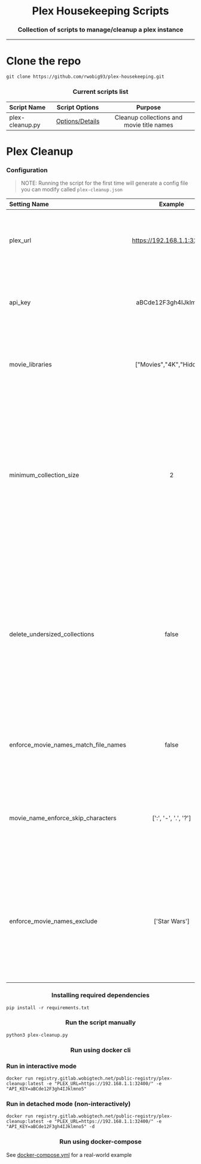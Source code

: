<h1 align="center"> Plex Housekeeping Scripts </h1>
<h3 align="center"> Collection of scripts to manage/cleanup a plex instance </h3>

<hr/>

# Clone the repo

```shell
git clone https://github.com/rwobig93/plex-housekeeping.git
```

<h3 align="center"> Current scripts list </h3>

| Script Name     |          Script Options           |                  Purpose                  |
|:----------------|:---------------------------------:|:-----------------------------------------:|
| plex-cleanup.py | [Options/Details](#plex-cleanup)  | Cleanup collections and movie title names |

# Plex Cleanup

### Configuration

 > NOTE: Running the script for the first time will generate a config file you can modify called `plex-cleanup.json`

| Setting Name                         |          Example           | Detail                                                                                                                                                                                                                       |
|:-------------------------------------|:--------------------------:|:-----------------------------------------------------------------------------------------------------------------------------------------------------------------------------------------------------------------------------|
| plex_url                             | https://192.168.1.1:32400/ | Required: URL pointing to your plex instance, can be public or private                                                                                                                                                       |
| api_key                              |    aBCde12F3gh4IJklmno5    | Required: API key from your Plex.TV account, please see [Finding Plex Token](https://support.plex.tv/articles/204059436-finding-an-authentication-token-x-plex-token/) for more details                                      |
| movie_libraries                      |  ["Movies","4K","Hidden"]  | Optional: List of your movie library names, any not included will be skipped                                                                                                                                                 |
| minimum_collection_size              |             2              | Optional: Number indicating collection size for cleanup, collection cleanup will look at any collections with less movies than the number indicated here, so 2 would mean all collections with 1 or 0 movies will be cleaned |
| delete_undersized_collections        |           false            | Optional: Whether to delete collections based on the size indicated, if false then any collections that would be cleaned up will instead be printed to the terminal and logged, if true then collections will be deleted     |
| enforce_movie_names_match_file_names |           false            | Optional: Whether to enforce movie names to match file names after sanitization                                                                                                                                              |
| movie_name_enforce_skip_characters   |    [':', '-', '.', '?']    | Optional: List of characters to ignore when comparing movie title and movie file names for name enforcement                                                                                                                  |
| enforce_movie_names_exclude          |       ['Star Wars']        | Optional: List of movie title names to ignore when enforcing movie title and file names, each entry is case sensitive and checks by doing a 'contains' operation          <br/>                                              |

<h3 align="center">Installing required dependencies</h3>

```shell
pip install -r requirements.txt
```

<h3 align="center">Run the script manually</h3>

```shell
python3 plex-cleanup.py
```

<h3 align="center">Run using docker cli</h3>

### Run in interactive mode
```shell
docker run registry.gitlab.wobigtech.net/public-registry/plex-cleanup:latest -e "PLEX_URL=https://192.168.1.1:32400/" -e "API_KEY=aBCde12F3gh4IJklmno5"
```

### Run in detached mode (non-interactively)
```shell
docker run registry.gitlab.wobigtech.net/public-registry/plex-cleanup:latest -e "PLEX_URL=https://192.168.1.1:32400/" -e "API_KEY=aBCde12F3gh4IJklmno5" -d
```

<h3 align="center">Run using docker-compose</h3>

See [docker-compose.yml](https://gitlab.wobigtech.net/public-registry/plex-cleanup/-/blob/main/example/docker-compose.yml) for a real-world example
